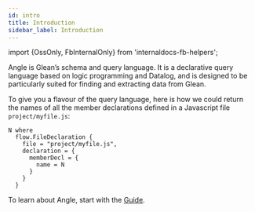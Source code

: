```yaml
---
id: intro
title: Introduction
sidebar_label: Introduction
---
```


import {OssOnly, FbInternalOnly} from 'internaldocs-fb-helpers';

Angle is Glean’s schema and query language.  It is a declarative query
language based on logic programming and Datalog, and is designed to be
particularly suited for finding and extracting data from Glean.

To give you a flavour of the query language, here is how we could
return the names of all the member declarations defined in a
Javascript file `project/myfile.js`:

```
N where
  flow.FileDeclaration {
    file = "project/myfile.js",
    declaration = {
      memberDecl = {
        name = N
      }
    }
  }
```

To learn about Angle, start with the [Guide](guide.md).
